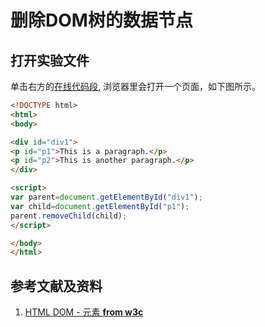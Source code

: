 # 删除DOM树的数据节点

## 打开实验文件

单击右方的[在线代码段](https://www.w3school.com.cn/tiy/t.asp?f=dom_elementremove), 浏览器里会打开一个页面，如下图所示。

```html
<!DOCTYPE html>
<html>
<body>

<div id="div1">
<p id="p1">This is a paragraph.</p>
<p id="p2">This is another paragraph.</p>
</div>

<script>
var parent=document.getElementById("div1");
var child=document.getElementById("p1");
parent.removeChild(child);
</script>

</body>
</html>
```

## 参考文献及资料

1. [HTML DOM - 元素 **from w3c**](https://www.w3school.com.cn/htmldom/dom_elements.asp) 